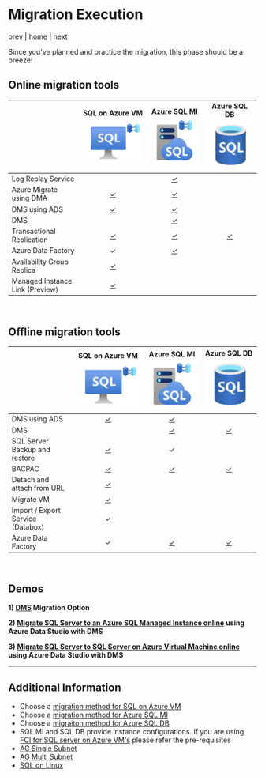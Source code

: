 # Migration Execution

[prev](./migrationplanning.md) | [home](./readme.md)  | [next](./postmigration.md)

Since you've planned and practice the migration, this phase should be a breeze!

## **Online** migration tools
||SQL on Azure VM ![](/images/SQLVM_icon.png "SQL_VM")|Azure SQL MI ![](/images/SQLMI_icon.png "SQL_MI")|Azure SQL DB![](/images/SQLDB_icon.png "SQL_DB")|
|:---|:---:|:---:|:---:|
Log Replay Service||[&check;](https://docs.microsoft.com/azure/azure-sql/managed-instance/log-replay-service-migrate?view=azuresql)|||
Azure Migrate using DMA|[&check;](https://docs.microsoft.com/azure/migrate/how-to-create-azure-sql-assessment)|[&check;](https://docs.microsoft.com/en-us/azure/migrate/how-to-create-azure-sql-assessment)||
DMS using ADS|[&check;](https://docs.microsoft.com/azure/dms/tutorial-sql-server-to-virtual-machine-online-ads)  |[&check;](https://docs.microsoft.com/azure/dms/tutorial-sql-server-managed-instance-online-ads)| |
DMS | | [&check;](https://docs.microsoft.com/azure/dms/tutorial-sql-server-managed-instance-online)| |
Transactional Replication|[&check;](https://docs.microsoft.com/sql/relational-databases/replication/transactional/transactional-replication?view=sql-server-ver16)|[&check;](https://docs.microsoft.com/azure/azure-sql/managed-instance/replication-transactional-overview?view=azuresql)|[&check;](https://docs.microsoft.com/azure/azure-sql/database/replication-to-sql-database?view=azuresql) |
Azure Data Factory| &check; |[&check;](https://docs.microsoft.com/azure/data-factory/connector-azure-sql-managed-instance)||
Availability Group Replica|[&check;](https://docs.microsoft.com/previous-versions/azure/virtual-machines/windows/sqlclassic/virtual-machines-windows-classic-sql-onprem-availability)|||
Managed Instance Link (Preview)| [&check;](https://docs.microsoft.com/azure/azure-sql/managed-instance/managed-instance-link-feature-overview?view=azuresql)||
<br/>

## **Offline** migration tools
||SQL on Azure VM ![](/images/SQLVM_icon.png "SQL_VM")|Azure SQL MI ![](/images/SQLMI_icon.png "SQL_MI")|Azure SQL DB![](/images/SQLDB_icon.png "SQL_DB")|
|:---|:---:|:---:|:---:|
DMS using ADS |[&check;](https://docs.microsoft.com/azure/dms/tutorial-sql-server-to-virtual-machine-offline-ads)| [&check;](https://docs.microsoft.com/azure/dms/tutorial-sql-server-managed-instance-offline-ads)|  |
DMS |  | [&check;](https://docs.microsoft.com/azure/dms/tutorial-sql-server-to-managed-instance)|[&check;](https://docs.microsoft.com/azure/dms/tutorial-sql-server-to-azure-sql)|
SQL Server Backup and restore |[&check;](https://docs.microsoft.com/azure/azure-sql/virtual-machines/windows/migrate-to-vm-from-sql-server?view=azuresql#back-up-and-restore)|&check;||
BACPAC |[&check;](https://docs.microsoft.com/azure/azure-sql/database/database-import?view=azuresql)|[&check;](https://docs.microsoft.com/azure/azure-sql/database/database-import?view=azuresql)|[&check;](https://docs.microsoft.com/azure/azure-sql/database/database-import?view=azuresql)
Detach and attach from URL | [&check;](https://docs.microsoft.com/azure/azure-sql/virtual-machines/windows/migrate-to-vm-from-sql-server?view=azuresql#detach-and-attach-from-a-url)|||
Migrate VM |[&check;](https://docs.microsoft.com/azure/azure-sql/virtual-machines/windows/migrate-to-vm-from-sql-server?view=azuresql#convert-to-a-vm-upload-to-a-url-and-deploy-as-a-new-vm)|||
Import / Export Service (Databox)|[&check;](https://docs.microsoft.com/azure/azure-sql/virtual-machines/windows/migrate-to-vm-from-sql-server?view=azuresql#ship-a-hard-drive)|||
Azure Data Factory| &check; |[&check;](https://docs.microsoft.com/azure/data-factory/connector-azure-sql-managed-instance)|[&check;](https://docs.microsoft.com/azure/data-factory/connector-azure-sql-database?tabs=data-factory) |
<br/>

## Demos
**1) [DMS](https://docs.microsoft.com/azure/dms/tutorial-sql-server-to-azure-sql) Migration Option**<br />

**2) [Migrate SQL Server to an Azure SQL Managed Instance online](https://docs.microsoft.com/azure/dms/tutorial-sql-server-managed-instance-online-ads) using Azure Data Studio with DMS** <br />

**3) [Migrate SQL Server to SQL Server on Azure Virtual Machine online](https://docs.microsoft.com/azure/dms/tutorial-sql-server-to-virtual-machine-online-ads) using Azure Data Studio with DMS** <br />

---
## Additional Information
* Choose a [migration method for SQL on Azure VM](https://docs.microsoft.com/azure/azure-sql/virtual-machines/windows/migrate-to-vm-from-sql-server?view=azuresql#choose-a-migration-method)
* Choose a [migration method for Azure SQL MI](https://docs.microsoft.com/azure/azure-sql/migration-guides/managed-instance/sql-server-to-managed-instance-overview?view=azuresql#migration-tools)
* Choose a [migraiton method for Azure SQL DB](https://docs.microsoft.com/azure/azure-sql/migration-guides/database/sql-server-to-sql-database-overview?view=azuresql#migration-tools)
* SQL MI and SQL DB provide instance configurations. If you are using [FCI for SQL server on Azure VM's](https://docs.microsoft.com/azure/azure-sql/virtual-machines/windows/failover-cluster-instance-prepare-vm?view=azuresql&tabs=single-subnet) please refer the pre-requisites 
* [AG Single Subnet](https://docs.microsoft.com/azure/azure-sql/virtual-machines/windows/availability-group-azure-portal-configure?view=azuresql)
* [AG Multi Subnet](https://docs.microsoft.com/azure/azure-sql/virtual-machines/windows/availability-group-manually-configure-prerequisites-tutorial-multi-subnet?view=azuresql)
* [SQL on Linux](https://docs.microsoft.com/sql/linux/sql-server-linux-overview?view=sql-server-ver16&viewFallbackFrom=azuresql)
